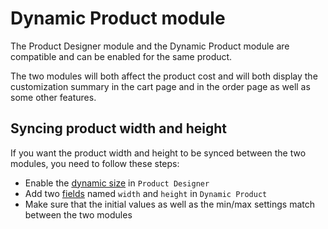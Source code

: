 # Dynamic Product module

The Product Designer module and the Dynamic Product module are compatible and can be enabled for the
same product.

The two modules will both affect the product cost and will both display the customization summary in
the cart page and in the order page as well as some other features.

## Syncing product width and height

If you want the product width and height to be synced between the two modules, you need to follow
these steps:

- Enable the [dynamic size](/productdesigner/product-config/09-product-size.md)
  in `Product Designer`
- Add two [fields](/dynamicproduct/product-config/07-fields.md) named `width` and `height`
  in `Dynamic Product`
- Make sure that the initial values as well as the min/max settings match between the two modules
